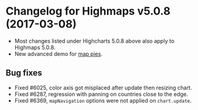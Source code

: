 # Changelog for Highmaps v5.0.8 (2017-03-08)
        
- Most changes listed under Highcharts 5.0.8 above also apply to Highmaps 5.0.8.
- New advanced demo for [map pies](https://jsfiddle.net/gh/get/library/pure/highcharts/highcharts/tree/samples/maps/demo/map-pies/).

## Bug fixes
- Fixed #6025, color axis got misplaced after update then resizing chart.
- Fixed #6287, regression with panning on countries close to the edge.
- Fixed #6369, `mapNavigation` options were not applied on `chart.update`.